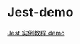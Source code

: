 # Jest-demo
[Jest 实例教程 demo](http://fatefan.github.io/2017/04/24/Jest%E5%AE%9E%E4%BE%8B%E6%95%99%E7%A8%8B/)
